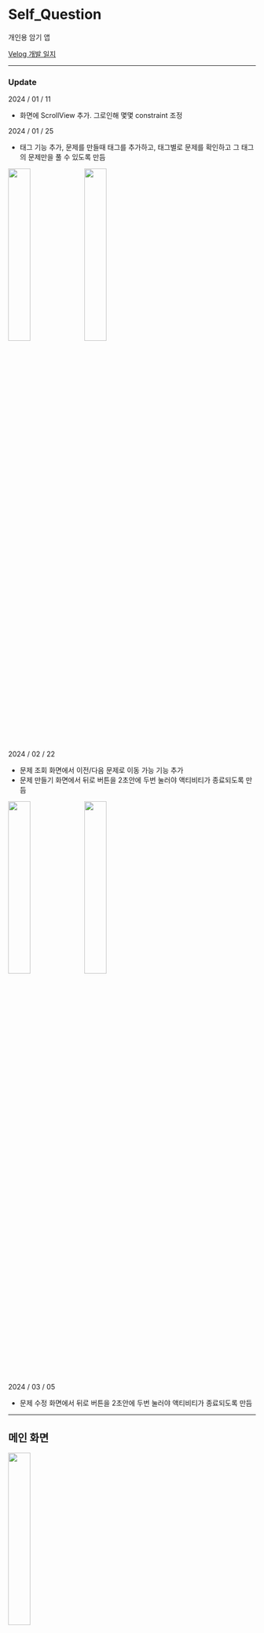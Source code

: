 # Self_Question

개인용 암기 앱

<a href='https://velog.io/@e414/%ED%94%84%EB%A1%9C%EC%A0%9D%ED%8A%B8-%EC%9E%90%EB%AC%B8%EC%9E%90%EB%8B%B5-%EC%95%B1-%EC%95%84%EC%9D%B4%EB%94%94%EC%96%B4'>Velog 개발 일지</a>

---

### Update

2024 / 01 / 11
- 화면에 ScrollView 추가. 그로인해 몇몇 constraint 조정

2024 / 01 / 25
- 태그 기능 추가, 문제를 만들때 태그를 추가하고, 태그별로 문제를 확인하고 그 태그의 문제만을 풀 수 있도록 만듬
<img src = "https://github.com/Caution-Sun/Self_Question/assets/60997821/26b02f56-69d7-4f08-8279-5f43235725e3" width = "30%" height = "30%">
<img src = "https://github.com/Caution-Sun/Self_Question/assets/60997821/0f9eafdc-5342-485a-b929-7f6f8c6179a6" width = "30%" height = "30%">

2024 / 02 / 22
- 문제 조회 화면에서 이전/다음 문제로 이동 가능 기능 추가
- 문제 만들기 화면에서 뒤로 버튼을 2초안에 두번 눌러야 액티비티가 종료되도록 만듬
<img src = "https://github.com/Caution-Sun/Self_Question/assets/60997821/23078452-ae44-475e-b530-29b0a3dbd35b" width = "30%" height = "30%">
<img src = "https://github.com/Caution-Sun/Self_Question/assets/60997821/9223fedb-f8e9-4b6a-a30b-745258293696" width = "30%" height = "30%">

2024 / 03 / 05
- 문제 수정 화면에서 뒤로 버튼을 2초안에 두번 눌러야 액티비티가 종료되도록 만듬

---

## 메인 화면

<img src = "https://github.com/Caution-Sun/Self_Question/assets/60997821/bb65d835-61aa-4234-9449-65f41bc486ae" width = "30%" height = "30%">

문제 만들기, 문제 목록 조회, 문제 풀기의 기능.

---

## 문제 만들기

<img src = "https://github.com/Caution-Sun/Self_Question/assets/60997821/bb6ef342-8494-41a6-adc6-70df62251429" width = "30%" height = "30%">

문제의 제목, 내용, 정답을 입력 받아 저장.

---

## 문제 목록

<img src = "https://github.com/Caution-Sun/Self_Question/assets/60997821/139cb2ed-f1cd-47c8-b4bc-1c96c71347b4" width = "30%" height = "30%">

문제들의 제목을 보여줌. 각 문제들을 클릭해 상세 화면으로 넘어감.

---

## 문제 조회, 수정, 삭제

<img src = "https://github.com/Caution-Sun/Self_Question/assets/60997821/8b84baa4-d552-48ea-800f-7299829a20be" width = "30%" height = "30%">

저장한 문제 내용을 조회 가능. 문제의 수정과 삭제 가능.

---

## 문제 풀기


<img src = "https://github.com/Caution-Sun/Self_Question/assets/60997821/e2857de5-fd1c-43c4-b2ec-7d1a0104f242" width = "30%" height = "30%">
<img src = "https://github.com/Caution-Sun/Self_Question/assets/60997821/107ca899-6740-4623-bf60-bf2c1c188821" width = "30%" height = "30%">
<img src = "https://github.com/Caution-Sun/Self_Question/assets/60997821/a9616548-1ec1-47da-bbe6-812c397ac260" width = "30%" height = "30%">

문제 목록 화면에서 각 문제를을 클릭해 문제 풀이 화면으로 넘어감.
문제 풀이 화면에선 정답 확인 버튼을 눌러 정답을 확인 가능하고, 이전/다음 문제로 이동 가능.
